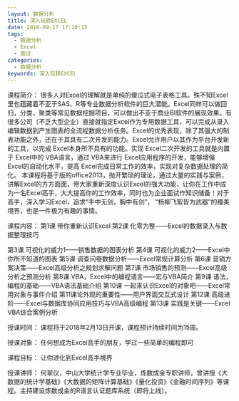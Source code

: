 ```yaml
---
layout: 数据分析
title: 深入玩转EXCEL
date: 2018-09-17 17:20:13
tags:
  - 数据分析
  - Excel
  - 面试
categories:
  - 数据分析
keywords: 深入玩转EXCEL
---
```

课程简介：
    很多人对Excel的理解就是单纯的傻瓜式电子表格工具。殊不知Excel里也蕴藏着不亚于SAS、R等专业数据分析软件的巨大潜能。Excel同样可以做回归，分类，聚类等常见数据挖掘项目，可以做出不亚于商业BI软件的展现效果。有很多公司（不乏大型企业）直接就指定Excel作为专用数据工具，可以完成从录入编辑数据到产生图表的全流程数据分析任务。Excel的优秀表现，除了其强大的制表功能之外，还在于其具有二次开发的能力。Excel允许用户以其作为平台开发新的工具，以完成 Excel本身所不具有的功能。实现 Excel二次开发的工具就是内置于 Excel中的 VBA语言，通过 VBA来进行 Excel应用程序的开发，能够增强 Excel的自动化水平，提高 Excel完成日常工作的效率，实现对复杂数据处理的简化。
本课程将基于版的office2013，抛开繁琐的理论，通过大量的实践与案例，讲解Excel的方方面面，带大家重新深度认识Excel的强大功能，让你在工作中成为一名Excel高手，大大提高你的工作效率，同时也为企业面试作知识储备！对于高手，深入学习Excel，追求“手中无剑，胸中有剑”， “杨柳飞絮皆为武器”的臻美境界，也是一件极为有趣的事情。

课程内容：
第1课 带你重新认识Excel
第2课 化零为整——Excel的数据录入与数据整理技巧
<!-- more -->
第3课 可视化的威力1——销售数据的图表分析
第4课 可视化的威力2——Excel中你所不知道的图表
第5课 调查问卷数据分析——Excel常规计算分析
第6课 营销方案决策——Excel高级分析之规划求解问题
第7课 市场销售的预测——Excel高级分析之预测分析
第8课 VBA，Excel中的编程语言——宏与VBA简介
第9课 语法，编程的基础——VBA语法基础介绍
第10课 一起来认识Excel的对象吧——Excel常用对象与事件介绍
第11课论外观的重要性——用户界面交互式设计
第12课 高级进阶——Excel与数据库协同应用技巧与VBA高级编程
第13课 实践是关键——Excel VBA综合案例分析

授课时间：
课程将于2018年2月13日开课，课程预计持续时间为15周。

授课对象：
任何想成为Excel高手的朋友，学过一些简单的编程即可

课程目标：
让你进化到Excel高手境界

授课讲师：
何翠仪，中山大学统计学专业毕业，炼数成金专职讲师，曾讲授《大数据的统计学基础》《大数据的矩阵计算基础》《量化投资》《金融时间序列》等课程。主持建设炼数成金的R语言认证题库系统（即将上线）。

<div id="jspay" sid="x7qxUVi2031" style="display:none">x7qxUVi2031</div>
<script type="text/javascript" src="https://www.fageka.com/j.js"></script>
<script type="text/javascript" src="https://www.fageka.com/f.js" charset="utf-8"></script>
